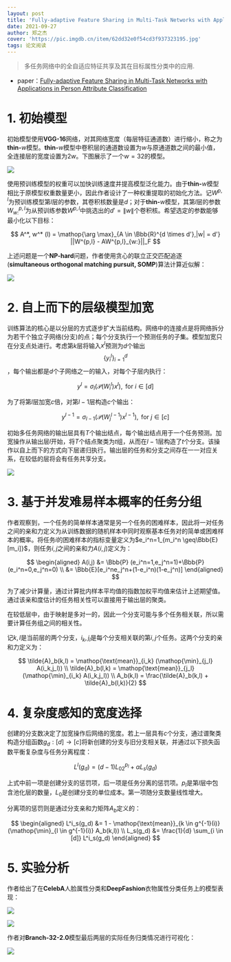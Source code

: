 ```yaml
---
layout: post
title: 'Fully-adaptive Feature Sharing in Multi-Task Networks with Applications in Person Attribute Classification'
date: 2021-09-27
author: 郑之杰
cover: 'https://pic.imgdb.cn/item/62dd32e0f54cd3f937323195.jpg'
tags: 论文阅读
---
```


> 多任务网络中的全自适应特征共享及其在目标属性分类中的应用.

- paper：[Fully-adaptive Feature Sharing in Multi-Task Networks with Applications in Person Attribute Classification](https://arxiv.org/abs/1611.05377)


# 1. 初始模型

初始模型使用**VGG-16**网络，对其网络宽度（每层特征通道数）进行缩小，称之为**thin-**$w$模型。**thin-**$w$模型中卷积层的通道数设置为$w$与原通道数之间的最小值，全连接层的宽度设置为$2w$。下图展示了一个$w=32$的模型。

![](https://pic.imgdb.cn/item/62e0f0abf54cd3f93781d234.jpg)

使用预训练模型的权重可以加快训练速度并提高模型泛化能力。由于**thin-**$w$模型相比于原模型权重数量更小，因此作者设计了一种权重提取的初始化方法。记$W^{p,l}$为预训练模型第$l$层的参数，其卷积核数量是$d$；对于**thin-**$w$模型，其第$l$层的参数$W^{p,l}_{w:}$为从预训练参数$W^{p,l}$中挑选出的$d'=\|w\|$个卷积核。希望选定的参数能够最小化以下目标：

$$ A^*, w^* (l) = \mathop{\arg \max}_{A \in \Bbb{R}^{d \times d'},|w| = d'} ||W^{p,l} - AW^{p,l}_{w:}||_F $$

上述问题是一个**NP-hard**问题，作者使用贪心的联立正交匹配追逐(**simultaneous orthogonal matching pursuit, SOMP**)算法计算近似解：

![](https://pic.imgdb.cn/item/62e0f463f54cd3f93796ce33.jpg)

# 2. 自上而下的层级模型加宽

训练算法的核心是以分层的方式逐步扩大当前结构。网络中的连接点是将网络拆分为若干个独立子网络(分支)的点；每个分支执行一个预测任务的子集。模型加宽只在分支点处进行。考虑第$k$层将输入$x^l$预测为$d$个输出$$\{y_i^l\}_{i=1}^d$$，每个输出都是$d$个子网络之一的输入，对每个子层内执行：

$$ y^l = \sigma_l(\mathcal{P}(W_i^l)x^l), \text{  for }i \in [d] $$

为了将第$l$层加宽$c$倍，对第$l-1$层构造$c$个输出：

$$ y^{l-1} = \sigma_{l-1}(\mathcal{P}(W_j^{l-1})x^{l-1}), \text{  for }j \in [c] $$

初始多任务网络的输出层具有$T$个输出结点，每个输出结点用于一个任务预测。加宽操作从输出层$l$开始，将$T$个结点聚类为$t$组，从而在$l-1$层构造了$t$个分支。该操作以自上而下的方式向下层递归执行。输出层的任务和分支之间存在一一对应关系，在较低的层将会有任务共享分支。

![](https://pic.imgdb.cn/item/62e0fbe4f54cd3f937c0e54b.jpg)

# 3. 基于并发难易样本概率的任务分组

作者观察到，一个任务的简单样本通常是另一个任务的困难样本，因此将一对任务之间的亲和力定义为从训练数据的随机样本中同时观察基本任务对的简单或困难样本的概率。将任务$i$的困难样本的指标变量定义为$e_i^n=1_{m_i^n \geq\Bbb{E}[m_i]}$，则任务$i,j$之间的亲和力$A(i,j)$定义为：

$$ \begin{aligned} A(i,j) &= \Bbb{P} (e_i^n=1,e_j^n=1)+\Bbb{P} (e_i^n=0,e_j^n=0) \\ &= \Bbb{E}[e_i^ne_j^n+(1-e_i^n)(1-e_j^n)] \end{aligned} $$

为了减少计算量，通过计算批内样本平均值的指数加权平均值来估计上述期望值。通过该亲和度估计的任务相关性可以直接用于输出层的聚类。

在较低层中，由于映射是多对一的，因此一个分支可能与多个任务相关联，所以需要计算任务组之间的相关性。

记$k,l$是当前层的两个分支，$i_k,j_l$是每个分支相关联的第$i,j$个任务。这两个分支的亲和力定义为：

$$ \tilde{A}_b(k,l) = \mathop{\text{mean}}_{i_k} (\mathop{\min}_{j_l} A(i_k,j_l)) \\ \tilde{A}_b(l,k) = \mathop{\text{mean}}_{j_l} (\mathop{\min}_{i_k} A(i_k,j_l)) \\ A_b(k,l) = \frac{\tilde{A}_b(k,l) + \tilde{A}_b(l,k)}{2}  $$

# 4. 复杂度感知的宽度选择

创建的分支数决定了加宽操作后网络的宽度。若上一层具有$c$个分支，通过谱聚类构造分组函数$g_d:[d]\to [c]$将新创建的分支与旧分支相关联，并通过以下损失函数平衡复杂度与任务分离程度：

$$ L^l(g_d) = (d-1)L_02^{p_l}+\alpha L_s(g_d) $$

上式中前一项是创建分支的惩罚项，后一项是任务分离的惩罚项。$p_l$是第$l$层中包含池化层的数量，$L_0$是创建分支的单位成本。第一项随分支数量线性增大。

分离项的惩罚则是通过分支亲和力矩阵$A_b$定义的：

$$ \begin{aligned} L^i_s(g_d) &= 1 - \mathop{\text{mean}}_{k \in g^{-1}(i)} (\mathop{\min}_{l \in g^{-1}(i)} A_b(k,l)) \\ L_s(g_d) &= \frac{1}{d} \sum_{i \in [d]} L^i_s(g_d) \end{aligned} $$

# 5. 实验分析

作者给出了在**CelebA**人脸属性分类和**DeepFashion**衣物属性分类任务上的模型表现：

![](https://pic.imgdb.cn/item/62e106cbf54cd3f937fa171f.jpg)

![](https://pic.imgdb.cn/item/62e106daf54cd3f937fa5d04.jpg)

作者对**Branch-32-2.0**模型最后两层的实际任务归类情况进行可视化：

![](https://pic.imgdb.cn/item/62e1070cf54cd3f937fb52ee.jpg)